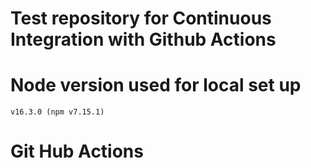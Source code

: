 # Test repository for Continuous Integration with Github Actions

# Node version used for local set up
`v16.3.0 (npm v7.15.1)`

# Git Hub Actions